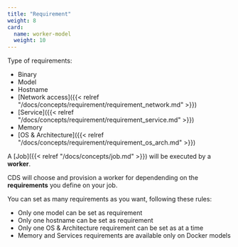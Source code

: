 ```yaml
---
title: "Requirement"
weight: 8
card: 
  name: worker-model
  weight: 10
---
```


Type of requirements:

- Binary
- Model
- Hostname
- [Network access]({{< relref "/docs/concepts/requirement/requirement_network.md" >}})
- [Service]({{< relref "/docs/concepts/requirement/requirement_service.md" >}})
- Memory
- [OS & Architecture]({{< relref "/docs/concepts/requirement/requirement_os_arch.md" >}})

A [Job]({{< relref "/docs/concepts/job.md" >}}) will be executed by a **worker**.

CDS will choose and provision a worker for dependending on the **requirements** you define on your job.

You can set as many requirements as you want, following these rules:

- Only one model can be set as requirement
- Only one hostname can be set as requirement
- Only one OS & Architecture requirement can be set as at a time
- Memory and Services requirements are available only on Docker models
